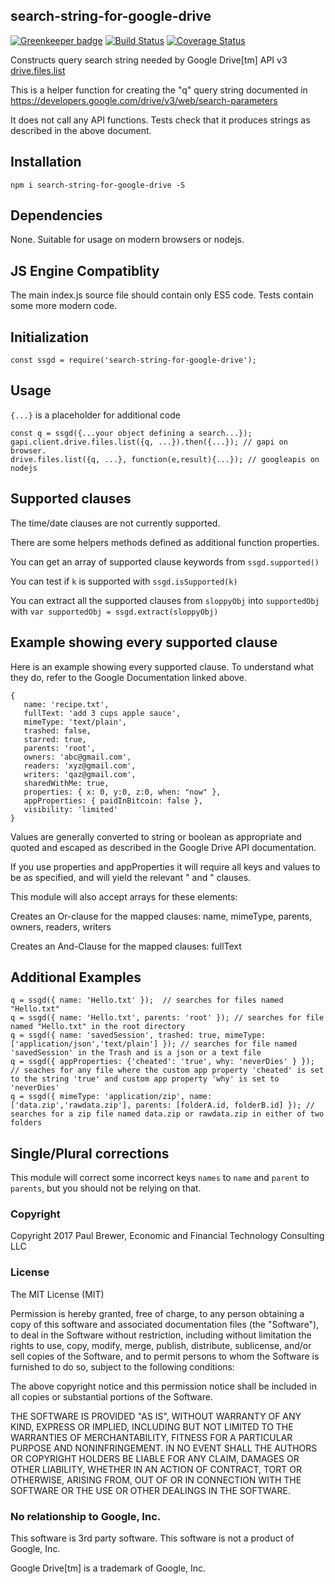 search-string-for-google-drive
----------

[![Greenkeeper badge](https://badges.greenkeeper.io/DrPaulBrewer/search-string-for-google-drive.svg)](https://greenkeeper.io/)
[![Build Status](https://travis-ci.org/DrPaulBrewer/search-string-for-google-drive.svg?branch=master)](https://travis-ci.org/DrPaulBrewer/search-string-for-google-drive)
[![Coverage Status](https://coveralls.io/repos/github/DrPaulBrewer/search-string-for-google-drive/badge.svg?branch=master)](https://coveralls.io/github/DrPaulBrewer/search-string-for-google-drive?branch=master)

Constructs query search string needed by Google Drive[tm] API v3 [drive.files.list](https://developers.google.com/drive/v3/reference/files/list)

This is a helper function for creating the "q" query string documented in  https://developers.google.com/drive/v3/web/search-parameters

It does not call any API functions.  Tests check that it produces strings as described in the above document.

## Installation

`npm i search-string-for-google-drive -S`

## Dependencies

None.  Suitable for usage on modern browsers or nodejs.

## JS Engine Compatiblity

The main index.js source file should contain only ES5 code.  Tests contain some more modern code.

## Initialization

    const ssgd = require('search-string-for-google-drive');

## Usage

`{...}` is a placeholder for additional code 

    const q = ssgd({...your object defining a search...});
	gapi.client.drive.files.list({q, ...}).then({...}); // gapi on browser. 
	drive.files.list({q, ...}, function(e,result){...}); // googleapis on nodejs

## Supported clauses

The time/date clauses are not currently supported.  

There are some helpers methods defined as additional function properties.  

You can get an array of supported clause keywords from `ssgd.supported()`

You can test if `k` is supported with `ssgd.isSupported(k)`

You can extract all the supported clauses from `sloppyObj` into `supportedObj` with  `var supportedObj = ssgd.extract(sloppyObj)`

## Example showing every supported clause

Here is an example showing every supported clause.  To understand what they do, refer to the Google Documentation linked above.

```
{ 
   name: 'recipe.txt',
   fullText: 'add 3 cups apple sauce',
   mimeType: 'text/plain',
   trashed: false,
   starred: true,
   parents: 'root',
   owners: 'abc@gmail.com',
   readers: 'xyz@gmail.com',
   writers: 'qaz@gmail.com',
   sharedWithMe: true,
   properties: { x: 0, y:0, z:0, when: "now" },
   appProperties: { paidInBitcoin: false },
   visibility: 'limited'
}
```

Values are generally converted to string or boolean as appropriate and quoted and escaped as described in the Google Drive API documentation.

If you use properties and appProperties it will require all keys and values to be as specified, and will yield the relevant " and " clauses.

This module will also accept arrays for these elements:

Creates an Or-clause for the mapped clauses:  name, mimeType, parents, owners, readers, writers

Creates an And-Clause for the mapped clauses: fullText

## Additional Examples

```
q = ssgd({ name: 'Hello.txt' });  // searches for files named "Hello.txt"
q = ssgd({ name: 'Hello.txt', parents: 'root' }); // searches for file named "Hello.txt" in the root directory
q = ssgd({ name: 'savedSession', trashed: true, mimeType: ['application/json','text/plain'] }); // searches for file named 'savedSession' in the Trash and is a json or a text file
q = ssgd({ appProperties: {'cheated': 'true', why: 'neverDies' } }); // seaches for any file where the custom app property 'cheated' is set to the string 'true' and custom app property 'why' is set to 'neverDies'
q = ssgd({ mimeType: 'application/zip', name: ['data.zip','rawdata.zip'], parents: [folderA.id, folderB.id] }); // searches for a zip file named data.zip or rawdata.zip in either of two folders 
```

## Single/Plural corrections

This module will correct some incorrect keys `names` to `name` and `parent` to `parents`, but you should not be relying on that.

### Copyright

Copyright 2017 Paul Brewer, Economic and Financial Technology Consulting LLC

### License

The MIT License (MIT)

Permission is hereby granted, free of charge, to any person obtaining a copy of this software and associated documentation files (the "Software"), to deal in the Software without restriction, including without limitation the rights to use, copy, modify, merge, publish, distribute, sublicense, and/or sell copies of the Software, and to permit persons to whom the Software is furnished to do so, subject to the following conditions:

The above copyright notice and this permission notice shall be included in all copies or substantial portions of the Software.

THE SOFTWARE IS PROVIDED "AS IS", WITHOUT WARRANTY OF ANY KIND, EXPRESS OR IMPLIED, INCLUDING BUT NOT LIMITED TO THE WARRANTIES OF MERCHANTABILITY, FITNESS FOR A PARTICULAR PURPOSE AND NONINFRINGEMENT. IN NO EVENT SHALL THE AUTHORS OR COPYRIGHT HOLDERS BE LIABLE FOR ANY CLAIM, DAMAGES OR OTHER LIABILITY, WHETHER IN AN ACTION OF CONTRACT, TORT OR OTHERWISE, ARISING FROM, OUT OF OR IN CONNECTION WITH THE SOFTWARE OR THE USE OR OTHER DEALINGS IN THE SOFTWARE.

### No relationship to Google, Inc.

This software is 3rd party software. This software is not a product of Google, Inc.

Google Drive[tm] is a trademark of Google, Inc.


